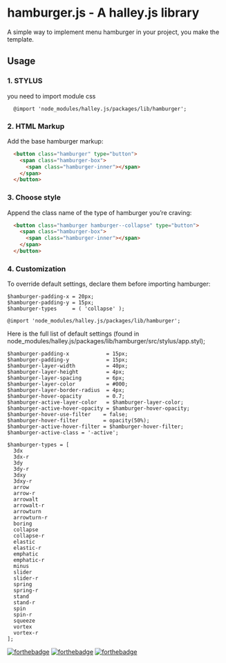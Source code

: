 # hamburger.js - A halley.js library

A simple way to implement menu hamburger in your project, you make the template.

<!-- ![](https://i.imgur.com/Tci3sh7.gif) -->

## Usage

### 1. STYLUS
you need to import module css
```STYLUS
  @import 'node_modules/halley.js/packages/lib/hamburger';
```

### 2. HTML Markup
Add the base hamburger markup:

```html
  <button class="hamburger" type="button">
    <span class="hamburger-box">
      <span class="hamburger-inner"></span>
    </span>
  </button>
```

### 3. Choose style
Append the class name of the type of hamburger you’re craving:

```html
  <button class="hamburger hamburger--collapse" type="button">
    <span class="hamburger-box">
      <span class="hamburger-inner"></span>
    </span>
  </button>
```

### 4. Customization
To override default settings, declare them before importing hamburger:

```STYLUS
$hamburger-padding-x = 20px;
$hamburger-padding-y = 15px;
$hamburger-types     = ( 'collapse' );

@import 'node_modules/halley.js/packages/lib/hamburger';
```

Here is the full list of default settings (found in node_modules/halley.js/packages/lib/hamburger/src/stylus/app.styl);

```STYLUS
$hamburger-padding-x            = 15px;
$hamburger-padding-y            = 15px;
$hamburger-layer-width          = 40px;
$hamburger-layer-height         = 4px;
$hamburger-layer-spacing        = 6px;
$hamburger-layer-color          = #000;
$hamburger-layer-border-radius  = 4px;
$hamburger-hover-opacity        = 0.7;
$hamburger-active-layer-color   = $hamburger-layer-color;
$hamburger-active-hover-opacity = $hamburger-hover-opacity;
$hamburger-hover-use-filter    = false;
$hamburger-hover-filter        = opacity(50%);
$hamburger-active-hover-filter = $hamburger-hover-filter;
$hamburger-active-class = '-active';

$hamburger-types = [
  3dx
  3dx-r
  3dy
  3dy-r
  3dxy
  3dxy-r
  arrow
  arrow-r
  arrowalt
  arrowalt-r
  arrowturn
  arrowturn-r
  boring
  collapse
  collapse-r
  elastic
  elastic-r
  emphatic
  emphatic-r
  minus
  slider
  slider-r
  spring
  spring-r
  stand
  stand-r
  spin
  spin-r
  squeeze
  vortex
  vortex-r
];
```



[![forthebadge](https://forthebadge.com/images/badges/built-with-love.svg)](https://forthebadge.com)
[![forthebadge](https://forthebadge.com/images/badges/built-by-developers.svg)](https://forthebadge.com)
[![forthebadge](https://forthebadge.com/images/badges/made-with-javascript.svg)](https://forthebadge.com)
